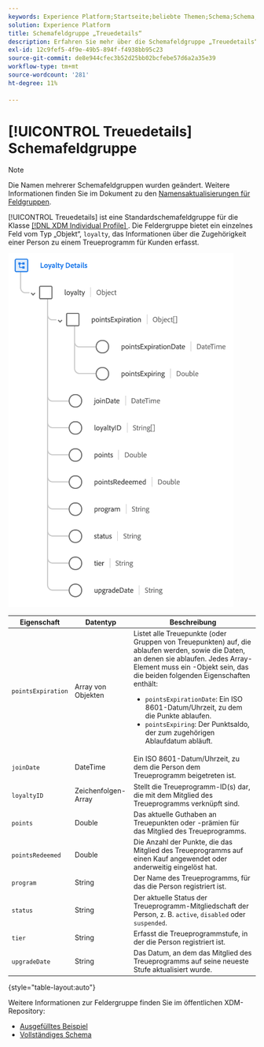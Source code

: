 ```yaml
---
keywords: Experience Platform;Startseite;beliebte Themen;Schema;Schema;XDM;individuelles Profil;Felder;Schemata;Schemata;Treuedetails;Schema-Design;Feldergruppe;Feldergruppe;
solution: Experience Platform
title: Schemafeldgruppe „Treuedetails“
description: Erfahren Sie mehr über die Schemafeldgruppe „Treuedetails“.
exl-id: 12c9fef5-4f9e-49b5-894f-f4938bb95c23
source-git-commit: de8e944cfec3b52d25bb02bcfebe57d6a2a35e39
workflow-type: tm+mt
source-wordcount: '281'
ht-degree: 11%

---
```


# [!UICONTROL Treuedetails] Schemafeldgruppe

>[!NOTE]
>
>Die Namen mehrerer Schemafeldgruppen wurden geändert. Weitere Informationen finden Sie im Dokument zu den [Namensaktualisierungen für Feldgruppen](../name-updates.md).

[!UICONTROL Treuedetails] ist eine Standardschemafeldgruppe für die Klasse [[!DNL XDM Individual Profile] &#x200B;](../../classes/individual-profile.md). Die Feldergruppe bietet ein einzelnes Feld vom Typ „Objekt“, `loyalty`, das Informationen über die Zugehörigkeit einer Person zu einem Treueprogramm für Kunden erfasst.

![](../../images/field-groups/loyalty-details.png)

| Eigenschaft | Datentyp | Beschreibung |
| --- | --- | --- |
| `pointsExpiration` | Array von Objekten | Listet alle Treuepunkte (oder Gruppen von Treuepunkten) auf, die ablaufen werden, sowie die Daten, an denen sie ablaufen. Jedes Array-Element muss ein -Objekt sein, das die beiden folgenden Eigenschaften enthält: <ul><li>`pointsExpirationDate`: Ein ISO 8601-Datum/Uhrzeit, zu dem die Punkte ablaufen.</li><li>`pointsExpiring`: Der Punktsaldo, der zum zugehörigen Ablaufdatum abläuft.</li></ul> |
| `joinDate` | DateTime | Ein ISO 8601-Datum/Uhrzeit, zu dem die Person dem Treueprogramm beigetreten ist. |
| `loyaltyID` | Zeichenfolgen-Array | Stellt die Treueprogramm-ID(s) dar, die mit dem Mitglied des Treueprogramms verknüpft sind. |
| `points` | Double | Das aktuelle Guthaben an Treuepunkten oder -prämien für das Mitglied des Treueprogramms. |
| `pointsRedeemed` | Double | Die Anzahl der Punkte, die das Mitglied des Treueprogramms auf einen Kauf angewendet oder anderweitig eingelöst hat. |
| `program` | String | Der Name des Treueprogramms, für das die Person registriert ist. |
| `status` | String | Der aktuelle Status der Treueprogramm-Mitgliedschaft der Person, z. B. `active`, `disabled` oder `suspended`. |
| `tier` | String | Erfasst die Treueprogrammstufe, in der die Person registriert ist. |
| `upgradeDate` | String | Das Datum, an dem das Mitglied des Treueprogramms auf seine neueste Stufe aktualisiert wurde. |

{style="table-layout:auto"}

Weitere Informationen zur Feldergruppe finden Sie im öffentlichen XDM-Repository:

* [Ausgefülltes Beispiel](https://github.com/adobe/xdm/blob/master/components/fieldgroups/profile/profile-loyalty-details.example.1.json)
* [Vollständiges Schema](https://github.com/adobe/xdm/blob/master/components/fieldgroups/profile/profile-loyalty-details.schema.json)
